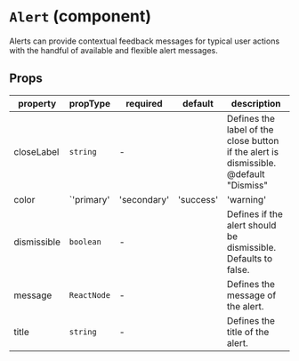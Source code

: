# `Alert` (component)

Alerts can provide contextual feedback messages for typical user actions
with the handful of available and flexible alert messages.

## Props

| property    | propType                                                                                 | required | default | description                                                                           |
| ----------- | ---------------------------------------------------------------------------------------- | -------- | ------- | ------------------------------------------------------------------------------------- |
| closeLabel  | `string`                                                                                 | -        |         | Defines the label of the close button if the alert is dismissible. @default "Dismiss" |
| color       | `'primary' | 'secondary' | 'success' | 'warning' | 'danger' | 'info' | 'light' | 'dark'` | -        |         | Defines the color of the alert. Defaults to primary. @default "primary"               |
| dismissible | `boolean`                                                                                | -        |         | Defines if the alert should be dismissible. Defaults to false.                        |
| message     | `ReactNode`                                                                              | -        |         | Defines the message of the alert.                                                     |
| title       | `string`                                                                                 | -        |         | Defines the title of the alert.                                                       |
